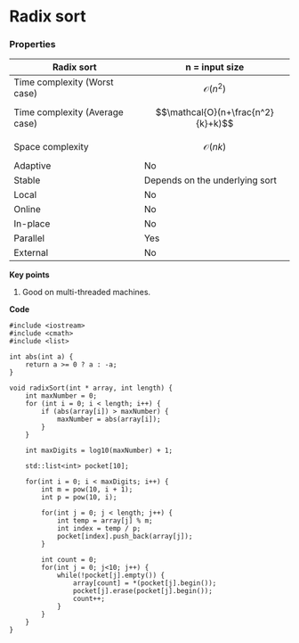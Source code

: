 # Radix sort

### Properties

| Radix sort                     | n = input size                     |
| ------------------------------ | ---------------------------------- |
| Time complexity (Worst case)   | $$\mathcal{O}(n^2)$$               |
| Time complexity (Average case) | $$\mathcal{O}(n+\frac{n^2}{k}+k)$$ |
| Space complexity               | $$\mathcal{O}(nk)$$                |
| Adaptive                       | No                                 |
| Stable                         | Depends on the underlying sort     |
| Local                          | No                                 |
| Online                         | No                                 |
| In-place                       | No                                 |
| Parallel                       | Yes                                |
| External                       | No                                 |

**Key points**

1. Good on multi-threaded machines.

**Code**

```
#include <iostream>
#include <cmath>
#include <list>

int abs(int a) {
    return a >= 0 ? a : -a;
}

void radixSort(int * array, int length) {
    int maxNumber = 0;
    for (int i = 0; i < length; i++) {
        if (abs(array[i]) > maxNumber) {
            maxNumber = abs(array[i]);
        }
    }

    int maxDigits = log10(maxNumber) + 1;

    std::list<int> pocket[10];

    for(int i = 0; i < maxDigits; i++) {
        int m = pow(10, i + 1);
        int p = pow(10, i);

        for(int j = 0; j < length; j++) {
            int temp = array[j] % m;
            int index = temp / p;
            pocket[index].push_back(array[j]);
        }

        int count = 0;
        for(int j = 0; j<10; j++) {
            while(!pocket[j].empty()) {
                array[count] = *(pocket[j].begin());
                pocket[j].erase(pocket[j].begin());
                count++;
            }
        }
    }
}
```
